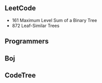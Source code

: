 ## LeetCode
- 161 Maximum Level Sum of a Binary Tree
- 872 Leaf-Similar Trees
## Programmers

## Boj

## CodeTree